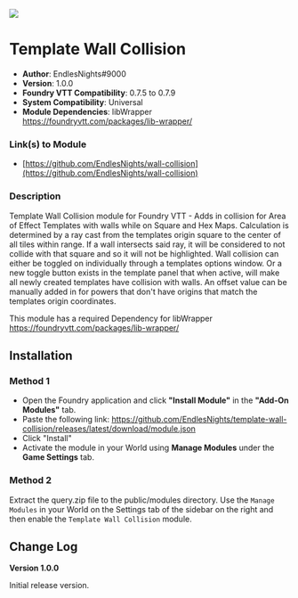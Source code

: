 ![](https://img.shields.io/badge/Foundry-v0.7.9-informational)
# Template Wall Collision

* **Author**: EndlesNights#9000
* **Version**: 1.0.0
* **Foundry VTT Compatibility**: 0.7.5 to 0.7.9
* **System Compatibility**: Universal
* **Module Dependencies**: libWrapper https://foundryvtt.com/packages/lib-wrapper/

### Link(s) to Module
* [https://github.com/EndlesNights/wall-collision](https://github.com/EndlesNights/wall-collision)

### Description
Template Wall Collision module for Foundry VTT - Adds in collision for Area of Effect Templates with walls while on Square and Hex Maps. Calculation is determined by a ray cast from the templates origin square to the center of all tiles within range. If a wall intersects said ray, it will be considered to not collide with that square and so it will not be highlighted. Wall collision can either be toggled on individually through a templates options window. Or a new toggle button exists in the template panel that when active, will make all newly created templates have collision with walls. An offset value can be manually added in for powers that don't have origins that match the templates origin coordinates.

This module has a required Dependency for libWrapper https://foundryvtt.com/packages/lib-wrapper/

## Installation
### Method 1
* Open the Foundry application and click **"Install Module"** in the **"Add-On Modules"** tab.
* Paste the following link: https://github.com/EndlesNights/template-wall-collision/releases/latest/download/module.json
* Click "Install"
* Activate the module in your World using **Manage Modules** under the **Game Settings** tab.

### Method 2
Extract the query.zip file to the public/modules directory. Use the `Manage Modules` in your World on the Settings tab of the sidebar on the right and then enable the `Template Wall Collision` module.


## Change Log

**Version 1.0.0**

Initial release version.